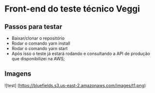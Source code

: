 # Front-end do teste técnico Veggi

## Passos para testar
- Baixar/clonar o repositório
- Rodar o comando yarn install
- Rodar o comando yarn start
- Após isso o teste já estará rodando e consultando a API de produção que disponibilizei na AWS;

## Imagens

![test] (https://bluefields.s3.us-east-2.amazonaws.com/images/t1.png)
